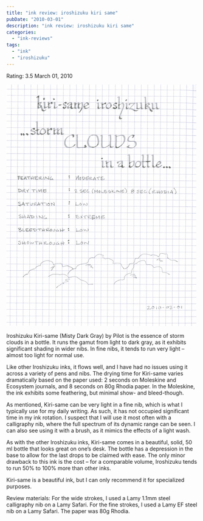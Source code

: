 ```yaml
---
title: "ink review: iroshizuku kiri same"
pubDate: "2010-03-01"
description: "ink review: iroshizuku kiri same"
categories:
  - "ink-reviews"
tags:
  - "ink"
  - "iroshizuku"
---
```


Rating: 3.5
March 01, 2010

![](kiri.jpg)

Iroshizuku Kiri-same (Misty Dark Gray) by Pilot is the essence of storm clouds in a bottle. It runs the gamut from light to dark gray, as it exhibits significant shading in wider nibs. In fine nibs, it tends to run very light – almost too light for normal use.

Like other Iroshizuku inks, it flows well, and I have had no issues using it across a variety of pens and nibs. The drying time for Kiri-same varies dramatically based on the paper used: 2 seconds on Moleskine and Ecosystem journals, and 8 seconds on 80g Rhodia paper. In the Moleskine, the ink exhibits some feathering, but minimal show- and bleed-though.

As mentioned, Kiri-same can be very light in a fine nib, which is what I typically use for my daily writing. As such, it has not occupied significant time in my ink rotation. I suspect that I will use it most often with a calligraphy nib, where the full spectrum of its dynamic range can be seen. I can also see using it with a brush, as it mimics the effects of a light wash.

As with the other Iroshizuku inks, Kiri-same comes in a beautiful, solid, 50 ml bottle that looks great on one’s desk. The bottle has a depression in the base to allow for the last drops to be claimed with ease. The only minor drawback to this ink is the cost – for a comparable volume, Iroshizuku tends to run 50% to 100% more than other inks.

Kiri-same is a beautiful ink, but I can only recommend it for specialized purposes.

Review materials: For the wide strokes, I used a Lamy 1.1mm steel calligraphy nib on a Lamy Safari. For the fine strokes, I used a Lamy EF steel nib on a Lamy Safari. The paper was 80g Rhodia.
